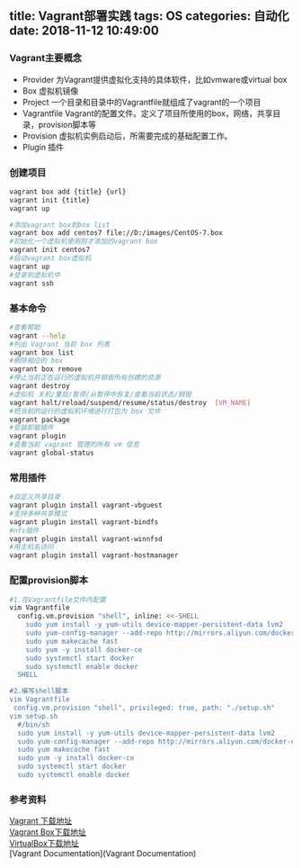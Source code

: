 title: Vagrant部署实践
tags: OS
categories: 自动化
date: 2018-11-12 10:49:00
---

### Vagrant主要概念
* Provider 为Vagrant提供虚拟化支持的具体软件，比如vmware或virtual box
* Box 虚拟机镜像
* Project 一个目录和目录中的Vagrantfile就组成了vagrant的一个项目
* Vagrantfile Vagrant的配置文件。定义了项目所使用的box，网络，共享目录，provision脚本等
* Provision 虚拟机实例启动后，所需要完成的基础配置工作。
* Plugin 插件

### 创建项目

```bash
vagrant box add {title} {url}
vagrant init {title}
vagrant up

#添加vagrant box到box list
vagrant box add centos7 file://D:/images/CentOS-7.box
#初始化一个虚拟机使用刚才添加的vagrant box
vagrant init centos7 
#启动vagrant box虚拟机
vagrant up
#登录到虚拟机中
vagrant ssh
```
<!-- more -->
### 基本命令
```bash
#查看帮助
vagrant --help
#列出 Vagrant 当前 box 列表
vagrant box list
#删除相应的 box
vagrant box remove 
#停止当前正在运行的虚拟机并销毁所有创建的资源
vagrant destroy 
#虚拟机 关机/重启/暂停/从暂停中恢复/查看当前状态/销毁
vagrant halt/reload/suspend/resume/status/destroy  [VM_NAME] 
#把当前的运行的虚拟机环境进行打包为 box 文件
vagrant package 
#安装卸载插件
vagrant plugin 
#查看当前 vagrant 管理的所有 vm 信息
vagrant global-status 
```
### 常用插件
```bash
#自定义共享目录
vagrant plugin install vagrant-vbguest
#支持多种共享模式
vagrant plugin install vagrant-bindfs
#nfs插件
vagrant plugin install vagrant-winnfsd
#用主机名访问
vagrant plugin install vagrant-hostmanager

```
### 配置provision脚本
```bash
#1.在Vagrantfile文件内配置
vim Vagrantfile
  config.vm.provision "shell", inline: <<-SHELL
    sudo yum install -y yum-utils device-mapper-persistent-data lvm2
    sudo yum-config-manager --add-repo http://mirrors.aliyun.com/docker-ce/linux/centos/docker-ce.repo
    sudo yum makecache fast
    sudo yum -y install docker-ce
    sudo systemctl start docker
    sudo systemctl enable docker
  SHELL

#2.编写shell脚本
vim Vagrantfile
 config.vm.provision "shell", privileged: true, path: "./setup.sh"
vim setup.sh
  #/bin/sh
  sudo yum install -y yum-utils device-mapper-persistent-data lvm2
  sudo yum-config-manager --add-repo http://mirrors.aliyun.com/docker-ce/linux/centos/docker-ce.repo
  sudo yum makecache fast
  sudo yum -y install docker-ce
  sudo systemctl start docker
  sudo systemctl enable docker
```

### 参考资料
[Vagrant 下载地址](http://www.vagrantup.com/downloads.html )  
[Vagrant Box下载地址](http://www.vagrantbox.es/)  
[VirtualBox下载地址](https://www.virtualbox.org/wiki/Downloads)  
[Vagrant Documentation](Vagrant Documentation)  
